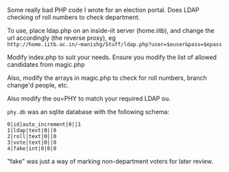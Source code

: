 Some really bad PHP code I wrote for an election portal. Does LDAP checking of roll numbers to check department.

To use, place ldap.php on an inside-iit server (home.iitb), and change the url accordingly (the reverse proxy), eg `http://home.iitb.ac.in/~manishg/Stuff/ldap.php?user=$euser&pass=$epass`


Modify index.php to suit your needs. Ensure you modify the list of allowed candidates from magic.php

Also, modify the arrays in magic.php to check for roll numbers, branch change'd people, etc.

Also modify the ou=PHY to match your required LDAP ou.


`phy.db` was an sqlite database with the following schema:

```
0|id|auto_increment|0||1
1|ldap|text|0||0
2|roll|text|0||0
3|vote|text|0||0
4|fake|int|0|0|0
```


"fake" was just a way of marking non-department voters for later review.
